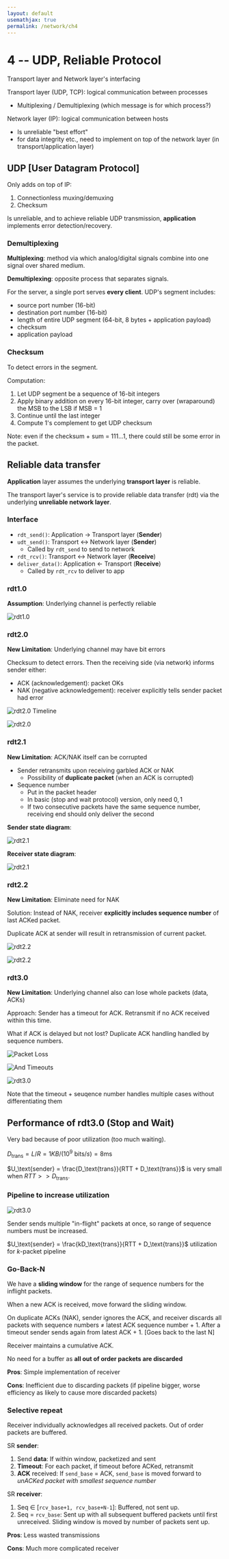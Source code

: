 ```yaml
---
layout: default
usemathjax: true
permalink: /network/ch4
---
```


# 4 -- UDP, Reliable Protocol

Transport layer and Network layer's interfacing

Transport layer (UDP, TCP): logical communication between processes

- Multiplexing / Demultiplexing (which message is for which process?)

Network layer (IP): logical communication between hosts

- Is unreliable "best effort"
- for data integrity etc., need to implement on top of the network layer (in transport/application layer)

## UDP [User Datagram Protocol]

Only adds on top of IP:

1. Connectionless muxing/demuxing
2. Checksum

Is unreliable, and to achieve reliable UDP transmission, **application** implements error detection/recovery.

### Demultiplexing

**Multiplexing**: method via which analog/digital signals combine into one signal over shared medium.

**Demultiplexing**: opposite process that separates signals.

For the server, a single port serves **every client**. UDP's segment includes:

- source port number (16-bit)
- destination port number (16-bit)
- length of entire UDP segment (64-bit, 8 bytes + application payload)
- checksum
- application payload

### Checksum

To detect errors in the segment.

Computation:

1. Let UDP segment be a sequence of 16-bit integers
2. Apply binary addition on every 16-bit integer, carry over (wraparound) the MSB to the LSB if MSB = 1
3. Continue until the last integer
4. Compute 1's complement to get UDP checksum

Note: even if the checksum + sum = 111...1, there could still be some error in the packet.

## Reliable data transfer

**Application** layer assumes the underlying **transport layer** is reliable.

The transport layer's service is to provide reliable data transfer (rdt) via the underlying **unreliable network layer**.

### Interface

- `rdt_send()`: Application $\rightarrow$ Transport layer (**Sender**)
- `udt_send()`: Transport $\leftrightarrow$​​ Network layer (**Sender**)
  - Called by `rdt_send` to send to network
- `rdt_rcv()`: Transport $\leftrightarrow$ Network layer (**Receive**)
- `deliver_data()`: Application $\leftarrow$​​ Transport (**Receive**)
  - Called by `rdt_rcv` to deliver to app

### rdt1.0

**Assumption**: Underlying channel is perfectly reliable

![rdt1.0](/notes-blog/assets/img/network/rdt1-0.png)

### rdt2.0

**New Limitation**: Underlying channel may have bit errors

Checksum to detect errors. Then the receiving side (via network) informs sender either:

- ACK (acknowledgement): packet OKs
- NAK (negative acknowledgement): receiver explicitly tells sender packet had error

![rdt2.0 Timeline](/notes-blog/assets/img/network/rdt2-0_time.png)

![rdt2.0](/notes-blog/assets/img/network/rdt2-0.png)

### rdt2.1

**New Limitation**: ACK/NAK itself can be corrupted

- Sender retransmits upon receiving garbled ACK or NAK
  - Possibility of **duplicate packet** (when an ACK is corrupted)
- Sequence number
  - Put in the packet header
  - In basic (stop and wait protocol) version, only need ${0, 1}$
  - If two consecutive packets have the same sequence number, receiving end should only deliver the second

**Sender state diagram**:

![rdt2.1](/notes-blog/assets/img/network/rdt2-1-sender.png)

**Receiver state diagram**:

![rdt2.1](/notes-blog/assets/img/network/rdt2-1-rcv.png)

### rdt2.2

**New Limitation**: Eliminate need for NAK

Solution: Instead of NAK, receiver **explicitly includes sequence number** of last ACKed packet.

Duplicate ACK at sender will result in retransmission of current packet.

![rdt2.2](/notes-blog/assets/img/network/rdt2-2-sender.png)

![rdt2.2](/notes-blog/assets/img/network/rdt2-2-rcv.png)

### rdt3.0

**New Limitation**: Underlying channel also can lose whole packets (data, ACKs)

Approach: Sender has a timeout for ACK. Retransmit if no ACK received within this time.

What if ACK is delayed but not lost? Duplicate ACK handling handled by sequence numbers.

![Packet Loss](/notes-blog/assets/img/network/rdt3-0-packet-loss.png)

![And Timeouts](/notes-blog/assets/img/network/rdt3-0-timeouts.png)

![rdt3.0](/notes-blog/assets/img/network/rdt3-0-sender.png)

Note that the timeout + seuqence number handles multiple cases without differentiating them

## Performance of rdt3.0 (Stop and Wait)

Very bad because of poor utilization (too much waiting).

$D_\text{trans} = L/R = 1KB / (10^9 \text{ bits}/s) = 8 \text{ms}$

$U_\text{sender} = \frac{D_\text{trans}}{RTT + D_\text{trans}}$ is very small when $RTT >> D_\text{trans}$.

### Pipeline to increase utilization

![rdt3.0](/notes-blog/assets/img/network/rdt-pipeline.png)

Sender sends multiple "in-flight" packets at once, so range of sequence numbers must be increased. 

$U_\text{sender} = \frac{kD_\text{trans}}{RTT + D_\text{trans}}$  utilization for $k$-packet pipeline

### Go-Back-N

We have a **sliding window** for the range of sequence numbers for the inflight packets.

When a new ACK is received, move forward the sliding window.

On duplicate ACKs (NAK), sender ignores the ACK, and receiver discards all packets with sequence numbers $\neq$​​​ latest ACK sequence number + 1. After a timeout sender sends again from latest ACK + 1. [Goes back to the last N]

Receiver maintains a cumulative ACK.

No need for a buffer as **all out of order packets are discarded**

**Pros**: Simple implementation of receiver

**Cons**: Inefficient due to discarding packets (if pipeline bigger, worse efficiency as likely to cause more discarded packets)

### Selective repeat

Receiver individually acknowledges all received packets. Out of order packets are buffered.

SR **sender**:

1. Send **data**: If within window, packetized and sent
2. **Timeout**: For each packet, if timeout before ACKed, retransmit
3. **ACK** received: If `send_base` = ACK, `send_base` is moved forward to *unACKed packet with smallest sequence number*

SR **receiver**:

1. Seq $\in$ [`rcv_base+1, rcv_base+N-1`]: Buffered, not sent up.
2. Seq = `rcv_base`: Sent up with all subsequent buffered packets until first unreceived. Sliding window is moved by number of packets sent up.

**Pros**: Less wasted transmissions

**Cons**: Much more complicated receiver
